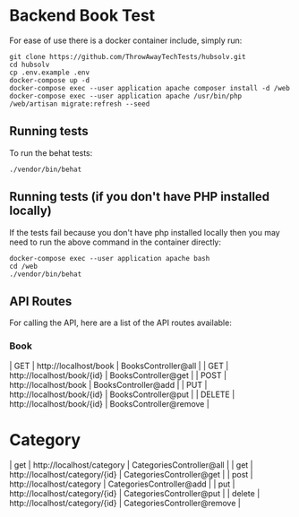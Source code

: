 # Backend Book Test

For ease of use there is a docker container include, simply run:

    git clone https://github.com/ThrowAwayTechTests/hubsolv.git
    cd hubsolv
    cp .env.example .env
    docker-compose up -d
    docker-compose exec --user application apache composer install -d /web
    docker-compose exec --user application apache /usr/bin/php /web/artisan migrate:refresh --seed

## Running tests

To run the behat tests:

    ./vendor/bin/behat

## Running tests (if you don't have PHP installed locally)

If the tests fail because you don't have php installed locally then you may need to run the above command in the container directly:

    docker-compose exec --user application apache bash
    cd /web
    ./vendor/bin/behat

## API Routes

For calling the API, here are a list of the API routes available:

### Book

| GET    | http://localhost/book          | BooksController@all         |
| GET    | http://localhost/book/{id}     | BooksController@get         |
| POST   | http://localhost/book          | BooksController@add         |
| PUT    | http://localhost/book/{id}     | BooksController@put         |
| DELETE | http://localhost/book/{id}     | BooksController@remove      |

# Category

| get    | http://localhost/category      | CategoriesController@all    |
| get    | http://localhost/category/{id} | CategoriesController@get    |
| post   | http://localhost/category      | CategoriesController@add    |
| put    | http://localhost/category/{id} | CategoriesController@put    |
| delete | http://localhost/category/{id} | CategoriesController@remove |
